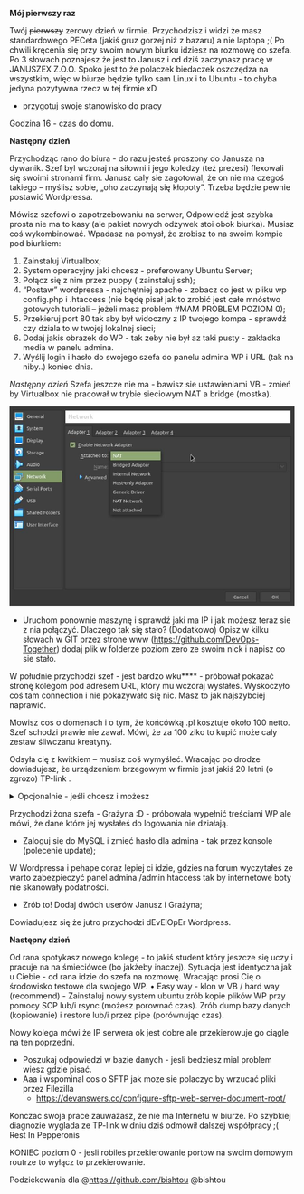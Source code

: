 **Mój pierwszy raz**

Twój ~~pierwszy~~ zerowy dzień w firmie. Przychodzisz i widzi że masz standardowego PECeta (jakiś gruz gorzej niż z bazaru) a nie laptopa ;(
Po chwili kręcenia się przy swoim nowym biurku idziesz na rozmowę do szefa. Po 3 słowach poznajesz że jest to Janusz i od dziś zaczynasz pracę w JANUSZEX Z.O.O.
Spoko jest to że polaczek biedaczek oszczędza na wszystkim, więc w biurze będzie tylko sam Linux i to Ubuntu - to chyba jedyna pozytywna rzecz w tej firmie xD

 - przygotuj swoje stanowisko do pracy

Godzina 16 - czas do domu.

**Następny dzień**

Przychodząc rano do biura - do razu jesteś proszony do Janusza na dywanik.
Szef byl wczoraj na siłowni i jego koledzy (też prezesi) flexowali się swoimi stronami firm.
Janusz caly sie zagotowal, że on nie ma czegoś takiego – myślisz sobie, „oho zaczynają się kłopoty”. Trzeba będzie pewnie postawić Wordpressa. 

Mówisz szefowi o zapotrzebowaniu na serwer, Odpowiedź jest szybka prosta nie ma to kasy (ale pakiet nowych odżywek stoi obok biurka). Musisz coś wykombinować. Wpadasz na pomysł, że zrobisz to na swoim kompie pod biurkiem:
  1. Zainstaluj Virtualbox;
  2. System operacyjny jaki chcesz - preferowany Ubuntu Server;
  3. Połącz się z nim przez puppy ( zainstaluj ssh);
  4. “Postaw” wordpressa - najchętniej apache -  zobacz co jest w pliku wp config.php i .htaccess (nie będę pisał jak to zrobić jest całe mnóstwo gotowych tutoriali – jeżeli  masz problem #MAM PROBLEM POZIOM 0);
  5. Przekieruj port 80 tak aby był widoczny z IP twojego kompa - sprawdź czy dziala to w twojej lokalnej sieci;
  6. Dodaj jakis obrazek do WP - tak zeby nie był az taki pusty - zakładka media w panelu admina.
  7. Wyślij login i hasło do swojego szefa do panelu admina WP i URL (tak na niby..)
koniec dnia.

*Następny dzień*
Szefa jeszcze nie ma - bawisz sie ustawieniami VB - zmień by Virtualbox nie pracował w trybie sieciowym NAT a bridge (mostka).

![VB](img/VB1.jpg?raw=true "VB network")

 
  - Uruchom ponownie maszynę i sprawdź jaki ma IP i jak możesz teraz sie z nia połączyć.
    Dlaczego tak się stało?
    (Dodatkowo) Opisz w kilku słowach w GIT przez strone www (https://github.com/DevOps-Together) dodaj plik w folderze poziom zero ze swoim nick i napisz co sie stało. 

W południe przychodzi szef - jest bardzo wku**** - próbował pokazać stronę kolegom pod adresem URL, który mu wczoraj wysłałeś. Wyskoczyło coś tam connection i nie pokazywało się nic. Masz to jak najszybciej naprawić. 

Mowisz cos o domenach i o tym, że końcówką .pl kosztuje około 100 netto. Szef schodzi prawie nie zawał. Mówi, że za 100 ziko to kupić może cały zestaw śliwczanu kreatyny.

Odsyła cię z kwitkiem – musisz coś wymyśleć.
Wracając po drodze dowiadujesz, że urządzeniem brzegowym w firmie jest jakiś 20 letni (o zgrozo) TP-link .

<details><summary>Opcjonalnie - jeśli chcesz i możesz</summary>
Wystaw swoją stronę WP na świat w swoim domowym labie.
Oczywiste jest to, że trzeba zrobić port forwarding na routerze - jeśli tego nie wiesz napisz o tym na #MAM PROBLEM POZIOM 0. Mozesz też dodać darmowa domenę https://freedns.afraid.org/ lub https://freedns.42.pl/.
</p>
</details>

Przychodzi żona szefa - Grażyna :D - próbowała wypełnić treściami WP ale mówi, że dane które jej wysłałeś do logowania nie działają.

  - Zaloguj się do MySQL i zmieć hasło dla admina - tak przez konsole (polecenie update);

W Wordpressa i pehape coraz lepiej ci idzie, gdzies na forum wyczytałeś ze warto zabezpieczyć panel admina /admin htaccess tak by internetowe boty nie skanowały podatności.
  - Zrób to!  Dodaj dwóch userów Janusz i Grażyna;

Dowiadujesz się że jutro przychodzi dEvElOpEr Wordpress.

**Następny dzień**

Od rana spotykasz nowego kolegę - to jakiś student który jeszcze się uczy i pracuje na na śmieciówce (bo jakżeby inaczej). Sytuacja jest identyczna jak u Ciebie - od rana idzie do szefa na rozmowę. Wracając prosi Cię o środowisko testowe dla swojego WP.
    • Easy way - klon w VB / hard way (recommend) - Zainstaluj nowy system ubuntu zrób kopie plików WP przy pomocy SCP lub/i rsync (możesz porownać czas). Zrób dump bazy danych (kopiowanie) i restore lub/i przez pipe (porównując czas).

Nowy kolega mówi że IP serwera ok jest dobre ale przekierowuje go ciągle na ten poprzedni.
  - Poszukaj odpowiedzi w bazie danych - jesli bedziesz mial problem wiesz gdzie pisać.
  - Aaa i wspominal cos o SFTP jak moze sie polaczyc by wrzucać pliki przez Filezilla 
      - https://devanswers.co/configure-sftp-web-server-document-root/

Konczac swoja prace zauważasz, że nie ma Internetu w biurze. Po szybkiej diagnozie wyglada ze TP-link w dniu dziś odmówił dalszej współpracy ;( Rest In Pepperonis 

KONIEC poziom 0 - jesli robiles przekierowanie portow na swoim domowym routrze to wyłącz to przekierowanie.


Podziekowania dla @https://github.com/bishtou
@bishtou
